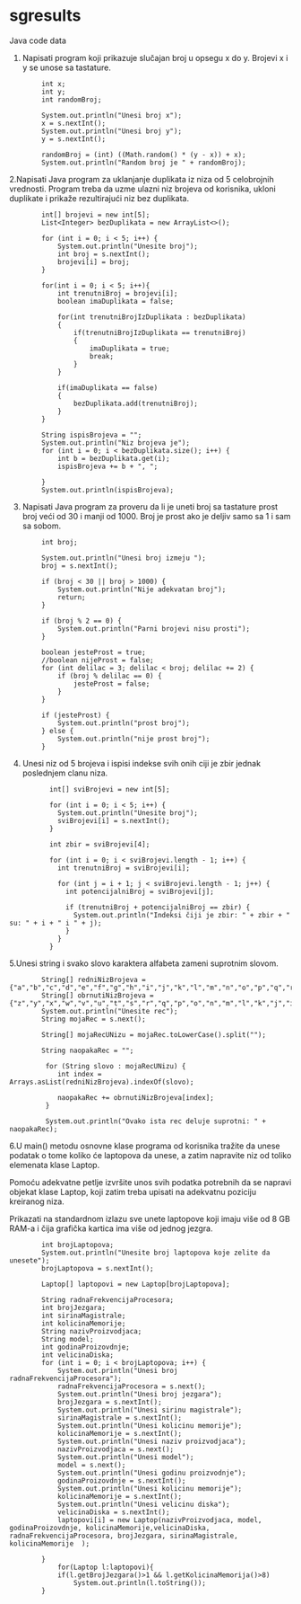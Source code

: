 # sgresults
Java code data

1. Napisati program koji prikazuje slučajan broj u opsegu x do y. Brojevi x i y se unose sa tastature.
```
        int x;
        int y;
        int randomBroj;

        System.out.println("Unesi broj x");
        x = s.nextInt();
        System.out.println("Unesi broj y");
        y = s.nextInt();
      
        randomBroj = (int) ((Math.random() * (y - x)) + x);
        System.out.println("Random broj je " + randomBroj);
```
2.Napisati Java program za uklanjanje duplikata iz niza od 5 celobrojnih vrednosti. Program treba da uzme ulazni niz brojeva od korisnika, ukloni duplikate i prikaže rezultirajući niz bez duplikata.
```
        int[] brojevi = new int[5];       
        List<Integer> bezDuplikata = new ArrayList<>();
        
        for (int i = 0; i < 5; i++) {
            System.out.println("Unesite broj");
            int broj = s.nextInt();
            brojevi[i] = broj;
        }
        
        for(int i = 0; i < 5; i++){
            int trenutniBroj = brojevi[i];
            boolean imaDuplikata = false;
            
            for(int trenutniBrojIzDuplikata : bezDuplikata)
            {
                if(trenutniBrojIzDuplikata == trenutniBroj)
                {
                    imaDuplikata = true;
                    break;
                }
            }
            
            if(imaDuplikata == false)
            {
                bezDuplikata.add(trenutniBroj);               
            }
        }
        
        String ispisBrojeva = "";
        System.out.println("Niz brojeva je");
        for (int i = 0; i < bezDuplikata.size(); i++) {
            int b = bezDuplikata.get(i);
            ispisBrojeva += b + ", ";

        }
        System.out.println(ispisBrojeva);
```
3. Napisati Java program za proveru da li je uneti broj sa tastature prost broj veći od 30 i manji od 1000. Broj je prost ako je deljiv samo sa 1 i sam sa sobom.
```
        int broj;

        System.out.println("Unesi broj izmeju ");
        broj = s.nextInt();

        if (broj < 30 || broj > 1000) {
            System.out.println("Nije adekvatan broj");
            return;
        }

        if (broj % 2 == 0) {
            System.out.println("Parni brojevi nisu prosti");
        }

        boolean jesteProst = true;
        //boolean nijeProst = false;
        for (int delilac = 3; delilac < broj; delilac += 2) {
            if (broj % delilac == 0) {
                jesteProst = false;
            }
        }

        if (jesteProst) {
            System.out.println("prost broj");
        } else {
            System.out.println("nije prost broj");
        }
```
4. Unesi niz od 5 brojeva i ispisi indekse svih onih ciji je zbir jednak poslednjem clanu niza.
```
          int[] sviBrojevi = new int[5];

          for (int i = 0; i < 5; i++) {
            System.out.println("Unesite broj");
            sviBrojevi[i] = s.nextInt();
          }

          int zbir = sviBrojevi[4];

          for (int i = 0; i < sviBrojevi.length - 1; i++) {
            int trenutniBroj = sviBrojevi[i];

            for (int j = i + 1; j < sviBrojevi.length - 1; j++) {
              int potencijalniBroj = sviBrojevi[j];
                
              if (trenutniBroj + potencijalniBroj == zbir) {
                System.out.println("Indeksi čiji je zbir: " + zbir + " su: " + i + " i " + j);
              }
            }
          }
```
5.Unesi string i svako slovo karaktera alfabeta zameni suprotnim slovom.
```
        String[] redniNizBrojeva = {"a","b","c","d","e","f","g","h","i","j","k","l","m","n","o","p","q","r","s","t","u","v","w","x","y","z"};
        String[] obrnutiNizBrojeva = {"z","y","x","w","v","u","t","s","r","q","p","o","n","m","l","k","j","i","h","g","f","e","d","c","b","a"};
        System.out.println("Unesite rec");
        String mojaRec = s.next();

        String[] mojaRecUNizu = mojaRec.toLowerCase().split("");
        
        String naopakaRec = "";

         for (String slovo : mojaRecUNizu) {
            int index =  Arrays.asList(redniNizBrojeva).indexOf(slovo);
            
            naopakaRec += obrnutiNizBrojeva[index];
         }
         
         System.out.println("Ovako ista rec deluje suprotni: " + naopakaRec);
```
6.U main() metodu osnovne klase programa od korisnika tražite da unese podatak o tome koliko će laptopova da unese, a zatim napravite niz od toliko elemenata klase Laptop.

Pomoću adekvatne petlje izvršite unos svih podatka potrebnih da se napravi objekat klase Laptop, koji zatim treba upisati na adekvatnu poziciju kreiranog niza.

Prikazati na standardnom izlazu sve unete laptopove koji imaju više od 8 GB RAM-a i čija grafička kartica ima više od jednog jezgra.
```
        int brojLaptopova;
        System.out.println("Unesite broj laptopova koje zelite da unesete");
        brojLaptopova = s.nextInt();

        Laptop[] laptopovi = new Laptop[brojLaptopova];

        String radnaFrekvencijaProcesora;
        int brojJezgara;
        int sirinaMagistrale;
        int kolicinaMemorije;
        String nazivProizvodjaca;
        String model;
        int godinaProizovdnje;
        int velicinaDiska;
        for (int i = 0; i < brojLaptopova; i++) {
            System.out.println("Unesi broj radnaFrekvencijaProcesora");
            radnaFrekvencijaProcesora = s.next();
            System.out.println("Unesi broj jezgara");
            brojJezgara = s.nextInt();
            System.out.println("Unesi sirinu magistrale");
            sirinaMagistrale = s.nextInt();
            System.out.println("Unesi kolicinu memorije");
            kolicinaMemorije = s.nextInt();
            System.out.println("Unesi naziv proizvodjaca");
            nazivProizvodjaca = s.next();
            System.out.println("Unesi model");
            model = s.next();
            System.out.println("Unesi godinu proizvodnje");
            godinaProizovdnje = s.nextInt();
            System.out.println("Unesi kolicinu memorije");
            kolicinaMemorije = s.nextInt();
            System.out.println("Unesi velicinu diska");
            velicinaDiska = s.nextInt();
            laptopovi[i] = new Laptop(nazivProizvodjaca, model, godinaProizovdnje, kolicinaMemorije,velicinaDiska, radnaFrekvencijaProcesora, brojJezgara, sirinaMagistrale, kolicinaMemorije  );

        }
            for(Laptop l:laptopovi){
            if(l.getBrojJezgara()>1 && l.getKolicinaMemorija()>8)
                System.out.println(l.toString());
        }
```
